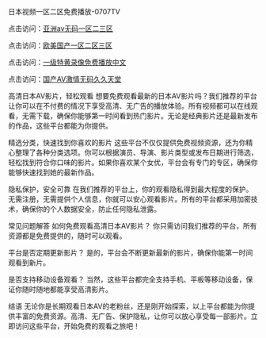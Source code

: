 日本视频一区二区免费播放-0707TV

点击访问：<a href="https://vassv.pages.dev/">亚洲av无码一区二三区</a>

点击访问：<a href="https://gda-c7m.pages.dev/">欧美国产一区二区三区</a>

点击访问：<a href="https://tfda.pages.dev/">一级特黄录像免费播放中文</a>

点击访问：<a href="https://bsdf-5f5.pages.dev//">国产AV激情无码久久天堂</a>



高清日本AV影片，轻松观看
想要免费观看最新的日本AV影片吗？我们推荐的平台让你可以在不付费的情况下享受高清、无广告的播放体验。所有视频都可以在线观看，无需下载，确保你能够第一时间看到热门影片。无论是经典影片还是最新发布的作品，这些平台都能为你提供。

精选分类，快速找到你喜欢的影片
这些平台不仅仅提供免费视频资源，还为你精心整理了各种分类选项。你可以根据演员、导演、影片类型或发布日期进行筛选，轻松找到符合你口味的影片。如果你喜欢某个女优，平台会有专门的专区，确保你能够快速找到她的最新作品。

隐私保护，安全可靠
在我们推荐的平台上，你的观看隐私得到最大程度的保护。无需注册，无需提供个人信息，你就可以安心观看影片。所有的平台都采用加密技术，确保你的个人数据安全，防止任何隐私泄露。

常见问题解答
如何免费观看高清日本AV影片？
你只需访问我们推荐的平台，所有资源都是免费提供的，随时可以观看。

平台是否定期更新影片？
是的，平台会不断更新最新的影片，确保你能第一时间观看到新片。

是否支持移动设备观看？
当然，这些平台都完全支持手机、平板等移动设备，保证你随时随地都能享受高清影片。

结语
无论你是长期观看日本AV的老粉丝，还是刚开始探索，以上平台都能为你提供丰富的免费资源。高清、无广告、保护隐私，让你可以放心享受每一部影片。立即访问这些平台，开始免费的观看之旅吧！





<span style="display:none;">[Canonical link]( https://github.com/vd20250707/12389 ）</span>
